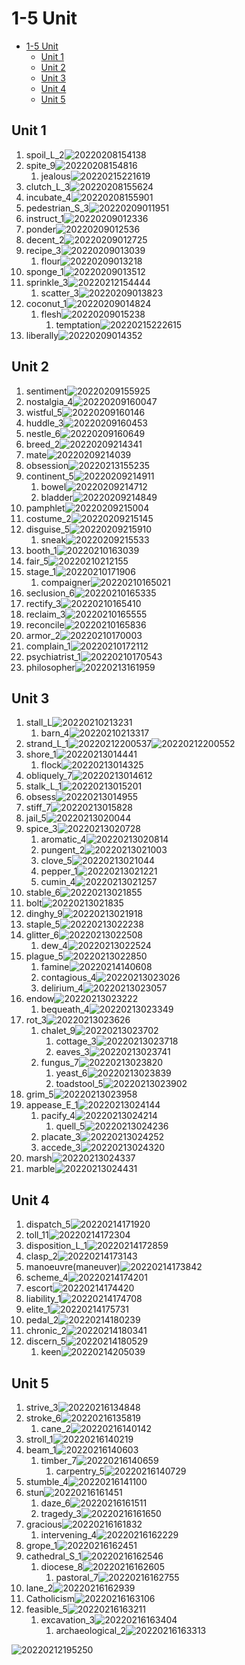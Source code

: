 # 1-5 Unit

- [1-5 Unit](#1-5-unit)
  - [Unit 1](#unit-1)
  - [Unit 2](#unit-2)
  - [Unit 3](#unit-3)
  - [Unit 4](#unit-4)
  - [Unit 5](#unit-5)

## Unit 1

1. spoil_L_2![20220208154138](https://raw.githubusercontent.com/Logible/Image/main/note_image/20220208154138.png)
2. spite_9![20220208154816](https://raw.githubusercontent.com/Logible/Image/main/note_image/20220208154816.png)
   1. jealous![20220215221619](https://raw.githubusercontent.com/Logible/Image/main/note_image/20220215221619.png)
3. clutch_L_3![20220208155624](https://raw.githubusercontent.com/Logible/Image/main/note_image/20220208155624.png)
4. incubate_4![20220208155901](https://raw.githubusercontent.com/Logible/Image/main/note_image/20220208155901.png)
5. pedestrian_S_3![20220209011951](https://raw.githubusercontent.com/Logible/Image/main/note_image/20220209011951.png)
6. instruct_1![20220209012336](https://raw.githubusercontent.com/Logible/Image/main/note_image/20220209012336.png)
7. ponder![20220209012536](https://raw.githubusercontent.com/Logible/Image/main/note_image/20220209012536.png)
8. decent_2![20220209012725](https://raw.githubusercontent.com/Logible/Image/main/note_image/20220209012725.png)
9. recipe_3![20220209013039](https://raw.githubusercontent.com/Logible/Image/main/note_image/20220209013039.png)
   1. flour![20220209013218](https://raw.githubusercontent.com/Logible/Image/main/note_image/20220209013218.png)
10. sponge_1![20220209013512](https://raw.githubusercontent.com/Logible/Image/main/note_image/20220209013512.png)
11. sprinkle_3![20220212154444](https://raw.githubusercontent.com/Logible/Image/main/note_image/20220212154444.png)
    1. scatter_3![20220209013823](https://raw.githubusercontent.com/Logible/Image/main/note_image/20220209013823.png)
12. coconut_1![20220209014824](https://raw.githubusercontent.com/Logible/Image/main/note_image/20220209014824.png)
    1. flesh![20220209015238](https://raw.githubusercontent.com/Logible/Image/main/note_image/20220209015238.png)
       1. temptation![20220215222615](https://raw.githubusercontent.com/Logible/Image/main/note_image/20220215222615.png)
13. liberally![20220209014352](https://raw.githubusercontent.com/Logible/Image/main/note_image/20220209014352.png)

## Unit 2

1. sentiment![20220209155925](https://raw.githubusercontent.com/Logible/Image/main/note_image/20220209155925.png)
2. nostalgia_4![20220209160047](https://raw.githubusercontent.com/Logible/Image/main/note_image/20220209160047.png)
3. wistful_5![20220209160146](https://raw.githubusercontent.com/Logible/Image/main/note_image/20220209160146.png)
4. huddle_3![20220209160453](https://raw.githubusercontent.com/Logible/Image/main/note_image/20220209160453.png)
5. nestle_6![20220209160649](https://raw.githubusercontent.com/Logible/Image/main/note_image/20220209160649.png)
6. breed_2![20220209214341](https://raw.githubusercontent.com/Logible/Image/main/note_image/20220209214341.png)
7. mate![20220209214039](https://raw.githubusercontent.com/Logible/Image/main/note_image/20220209214039.png)
8. obsession![20220213155235](https://raw.githubusercontent.com/Logible/Image/main/note_image/20220213155235.png)
9. continent_5![20220209214911](https://raw.githubusercontent.com/Logible/Image/main/note_image/20220209214911.png)
   1. bowel![20220209214712](https://raw.githubusercontent.com/Logible/Image/main/note_image/20220209214712.png)
   2. bladder![20220209214849](https://raw.githubusercontent.com/Logible/Image/main/note_image/20220209214849.png)
10. pamphlet![20220209215004](https://raw.githubusercontent.com/Logible/Image/main/note_image/20220209215004.png)
11. costume_2![20220209215145](https://raw.githubusercontent.com/Logible/Image/main/note_image/20220209215145.png)
12. disguise_5![20220209215910](https://raw.githubusercontent.com/Logible/Image/main/note_image/20220209215910.png)
    1. sneak![20220209215533](https://raw.githubusercontent.com/Logible/Image/main/note_image/20220209215533.png)
13. booth_1![20220210163039](https://raw.githubusercontent.com/Logible/Image/main/note_image/20220210163039.png)
14. fair_5![20220210212155](https://raw.githubusercontent.com/Logible/Image/main/note_image/20220210212155.png)
15. stage_1![20220210171906](https://raw.githubusercontent.com/Logible/Image/main/note_image/20220210171906.png)
    1. compaigner![20220210165021](https://raw.githubusercontent.com/Logible/Image/main/note_image/20220210165021.png)
16. seclusion_6![20220210165335](https://raw.githubusercontent.com/Logible/Image/main/note_image/20220210165335.png)
17. rectify_3![20220210165410](https://raw.githubusercontent.com/Logible/Image/main/note_image/20220210165410.png)
18. reclaim_3![20220210165555](https://raw.githubusercontent.com/Logible/Image/main/note_image/20220210165555.png)
19. reconcile![20220210165836](https://raw.githubusercontent.com/Logible/Image/main/note_image/20220210165836.png)
20. armor_2![20220210170003](https://raw.githubusercontent.com/Logible/Image/main/note_image/20220210170003.png)
21. complain_1![20220210172112](https://raw.githubusercontent.com/Logible/Image/main/note_image/20220210172112.png)
22. psychiatrist_1![20220210170543](https://raw.githubusercontent.com/Logible/Image/main/note_image/20220210170543.png)
23. philosopher![20220213161959](https://raw.githubusercontent.com/Logible/Image/main/note_image/20220213161959.png)

## Unit 3

1. stall_L![20220210213231](https://raw.githubusercontent.com/Logible/Image/main/note_image/20220210213231.png)
   1. barn_4![20220210213317](https://raw.githubusercontent.com/Logible/Image/main/note_image/20220210213317.png)
2. strand_L_1![20220212200537](https://raw.githubusercontent.com/Logible/Image/main/note_image/20220212200537.png)![20220212200552](https://raw.githubusercontent.com/Logible/Image/main/note_image/20220212200552.png)
3. shore_1![20220213014441](https://raw.githubusercontent.com/Logible/Image/main/note_image/20220213014441.png)
   1. flock![20220213014325](https://raw.githubusercontent.com/Logible/Image/main/note_image/20220213014325.png)
4. obliquely_7![20220213014612](https://raw.githubusercontent.com/Logible/Image/main/note_image/20220213014612.png)
5. stalk_L_1![20220213015201](https://raw.githubusercontent.com/Logible/Image/main/note_image/20220213015201.png)
6. obsess![20220213014955](https://raw.githubusercontent.com/Logible/Image/main/note_image/20220213014955.png)
7. stiff_7![20220213015828](https://raw.githubusercontent.com/Logible/Image/main/note_image/20220213015828.png)
8. jail_5![20220213020044](https://raw.githubusercontent.com/Logible/Image/main/note_image/20220213020044.png)
9. spice_3![20220213020728](https://raw.githubusercontent.com/Logible/Image/main/note_image/20220213020728.png)
   1. aromatic_4![20220213020814](https://raw.githubusercontent.com/Logible/Image/main/note_image/20220213020814.png)
   2. pungent_2![20220213021003](https://raw.githubusercontent.com/Logible/Image/main/note_image/20220213021003.png)
   3. clove_5![20220213021044](https://raw.githubusercontent.com/Logible/Image/main/note_image/20220213021044.png)
   4. pepper_1![20220213021221](https://raw.githubusercontent.com/Logible/Image/main/note_image/20220213021221.png)
   5. cumin_4![20220213021257](https://raw.githubusercontent.com/Logible/Image/main/note_image/20220213021257.png)
10. stable_6![20220213021855](https://raw.githubusercontent.com/Logible/Image/main/note_image/20220213021855.png)
11. bolt![20220213021835](https://raw.githubusercontent.com/Logible/Image/main/note_image/20220213021835.png)
12. dinghy_9![20220213021918](https://raw.githubusercontent.com/Logible/Image/main/note_image/20220213021918.png)
13. staple_5![20220213022238](https://raw.githubusercontent.com/Logible/Image/main/note_image/20220213022238.png)
14. glitter_6![20220213022508](https://raw.githubusercontent.com/Logible/Image/main/note_image/20220213022508.png)
    1. dew_4![20220213022524](https://raw.githubusercontent.com/Logible/Image/main/note_image/20220213022524.png)
15. plague_5![20220213022850](https://raw.githubusercontent.com/Logible/Image/main/note_image/20220213022850.png)
    1. famine![20220214140608](https://raw.githubusercontent.com/Logible/Image/main/note_image/20220214140608.png)
    2. contagious_4![20220213023026](https://raw.githubusercontent.com/Logible/Image/main/note_image/20220213023026.png)
    3. delirium_4![20220213023057](https://raw.githubusercontent.com/Logible/Image/main/note_image/20220213023057.png)
16. endow![20220213023222](https://raw.githubusercontent.com/Logible/Image/main/note_image/20220213023222.png)
    1. bequeath_4![20220213023349](https://raw.githubusercontent.com/Logible/Image/main/note_image/20220213023349.png)
17. rot_3![20220213023626](https://raw.githubusercontent.com/Logible/Image/main/note_image/20220213023626.png)
    1. chalet_9![20220213023702](https://raw.githubusercontent.com/Logible/Image/main/note_image/20220213023702.png)
       1. cottage_3![20220213023718](https://raw.githubusercontent.com/Logible/Image/main/note_image/20220213023718.png)
       2. eaves_3![20220213023741](https://raw.githubusercontent.com/Logible/Image/main/note_image/20220213023741.png)
    2. fungus_7![20220213023820](https://raw.githubusercontent.com/Logible/Image/main/note_image/20220213023820.png)
       1. yeast_6![20220213023839](https://raw.githubusercontent.com/Logible/Image/main/note_image/20220213023839.png)
       2. toadstool_5![20220213023902](https://raw.githubusercontent.com/Logible/Image/main/note_image/20220213023902.png)
18. grim_5![20220213023958](https://raw.githubusercontent.com/Logible/Image/main/note_image/20220213023958.png)
19. appease_E_1![20220213024144](https://raw.githubusercontent.com/Logible/Image/main/note_image/20220213024144.png)
    1. pacify_4![20220213024214](https://raw.githubusercontent.com/Logible/Image/main/note_image/20220213024214.png)
       1. quell_5![20220213024236](https://raw.githubusercontent.com/Logible/Image/main/note_image/20220213024236.png)
    2. placate_3![20220213024252](https://raw.githubusercontent.com/Logible/Image/main/note_image/20220213024252.png)
    3. accede_3![20220213024320](https://raw.githubusercontent.com/Logible/Image/main/note_image/20220213024320.png)
20. marsh![20220213024337](https://raw.githubusercontent.com/Logible/Image/main/note_image/20220213024337.png)
21. marble![20220213024431](https://raw.githubusercontent.com/Logible/Image/main/note_image/20220213024431.png)

## Unit 4

1. dispatch_5![20220214171920](https://raw.githubusercontent.com/Logible/Image/main/note_image/20220214171920.png)
2. toll_11![20220214172304](https://raw.githubusercontent.com/Logible/Image/main/note_image/20220214172304.png)
3. disposition_L_1![20220214172859](https://raw.githubusercontent.com/Logible/Image/main/note_image/20220214172859.png)
4. clasp_2![20220214173143](https://raw.githubusercontent.com/Logible/Image/main/note_image/20220214173143.png)
5. manoeuvre(maneuver)![20220214173842](https://raw.githubusercontent.com/Logible/Image/main/note_image/20220214173842.png)
6. scheme_4![20220214174201](https://raw.githubusercontent.com/Logible/Image/main/note_image/20220214174201.png)
7. escort![20220214174420](https://raw.githubusercontent.com/Logible/Image/main/note_image/20220214174420.png)
8. liability_1![20220214174708](https://raw.githubusercontent.com/Logible/Image/main/note_image/20220214174708.png)
9. elite_1![20220214175731](https://raw.githubusercontent.com/Logible/Image/main/note_image/20220214175731.png)
10. pedal_2![20220214180239](https://raw.githubusercontent.com/Logible/Image/main/note_image/20220214180239.png)
11. chronic_2![20220214180341](https://raw.githubusercontent.com/Logible/Image/main/note_image/20220214180341.png)
12. discern_5![20220214180529](https://raw.githubusercontent.com/Logible/Image/main/note_image/20220214180529.png)
    1. keen![20220214205039](https://raw.githubusercontent.com/Logible/Image/main/note_image/20220214205039.png)

## Unit 5

1. strive_3![20220216134848](https://raw.githubusercontent.com/Logible/Image/main/note_image/20220216134848.png)
2. stroke_6![20220216135819](https://raw.githubusercontent.com/Logible/Image/main/note_image/20220216135819.png)
   1. cane_2![20220216140142](https://raw.githubusercontent.com/Logible/Image/main/note_image/20220216140142.png)
3. stroll_1![20220216140219](https://raw.githubusercontent.com/Logible/Image/main/note_image/20220216140219.png)
4. beam_1![20220216140603](https://raw.githubusercontent.com/Logible/Image/main/note_image/20220216140603.png)
   1. timber_7![20220216140659](https://raw.githubusercontent.com/Logible/Image/main/note_image/20220216140659.png)
      1. carpentry_5![20220216140729](https://raw.githubusercontent.com/Logible/Image/main/note_image/20220216140729.png)
5. stumble_4![20220216141100](https://raw.githubusercontent.com/Logible/Image/main/note_image/20220216141100.png)
6. stun![20220216161451](https://raw.githubusercontent.com/Logible/Image/main/note_image/20220216161451.png)
   1. daze_6![20220216161511](https://raw.githubusercontent.com/Logible/Image/main/note_image/20220216161511.png)
   2. tragedy_3![20220216161650](https://raw.githubusercontent.com/Logible/Image/main/note_image/20220216161650.png)
7. gracious![20220216161832](https://raw.githubusercontent.com/Logible/Image/main/note_image/20220216161832.png)
   1. intervening_4![20220216162229](https://raw.githubusercontent.com/Logible/Image/main/note_image/20220216162229.png)
8. grope_1![20220216162451](https://raw.githubusercontent.com/Logible/Image/main/note_image/20220216162451.png)
9. cathedral_S_1![20220216162546](https://raw.githubusercontent.com/Logible/Image/main/note_image/20220216162546.png)
   1. diocese_8![20220216162605](https://raw.githubusercontent.com/Logible/Image/main/note_image/20220216162605.png)
      1. pastoral_7![20220216162755](https://raw.githubusercontent.com/Logible/Image/main/note_image/20220216162755.png)
10. lane_2![20220216162939](https://raw.githubusercontent.com/Logible/Image/main/note_image/20220216162939.png)
11. Catholicism![20220216163106](https://raw.githubusercontent.com/Logible/Image/main/note_image/20220216163106.png)
12. feasible_5![20220216163211](https://raw.githubusercontent.com/Logible/Image/main/note_image/20220216163211.png)
    1. excavation_3![20220216163404](https://raw.githubusercontent.com/Logible/Image/main/note_image/20220216163404.png)
       1. archaeological_2![20220216163313](https://raw.githubusercontent.com/Logible/Image/main/note_image/20220216163313.png)

![20220212195250](https://raw.githubusercontent.com/Logible/Image/main/note_image/20220212195250.png)
